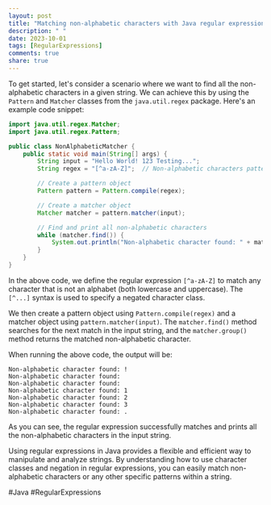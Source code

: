 ```yaml
---
layout: post
title: "Matching non-alphabetic characters with Java regular expressions"
description: " "
date: 2023-10-01
tags: [RegularExpressions]
comments: true
share: true
---
```


To get started, let's consider a scenario where we want to find all the non-alphabetic characters in a given string. We can achieve this by using the `Pattern` and `Matcher` classes from the `java.util.regex` package. Here's an example code snippet:

```java
import java.util.regex.Matcher;
import java.util.regex.Pattern;

public class NonAlphabeticMatcher {
    public static void main(String[] args) {
        String input = "Hello World! 123 Testing...";
        String regex = "[^a-zA-Z]";  // Non-alphabetic characters pattern

        // Create a pattern object
        Pattern pattern = Pattern.compile(regex);

        // Create a matcher object
        Matcher matcher = pattern.matcher(input);

        // Find and print all non-alphabetic characters
        while (matcher.find()) {
            System.out.println("Non-alphabetic character found: " + matcher.group());
        }
    }
}
```

In the above code, we define the regular expression `[^a-zA-Z]` to match any character that is not an alphabet (both lowercase and uppercase). The `[^...]` syntax is used to specify a negated character class.

We then create a pattern object using `Pattern.compile(regex)` and a matcher object using `pattern.matcher(input)`. The `matcher.find()` method searches for the next match in the input string, and the `matcher.group()` method returns the matched non-alphabetic character.

When running the above code, the output will be:

```
Non-alphabetic character found: !
Non-alphabetic character found:  
Non-alphabetic character found:  
Non-alphabetic character found: 1
Non-alphabetic character found: 2
Non-alphabetic character found: 3
Non-alphabetic character found: .
```

As you can see, the regular expression successfully matches and prints all the non-alphabetic characters in the input string.

Using regular expressions in Java provides a flexible and efficient way to manipulate and analyze strings. By understanding how to use character classes and negation in regular expressions, you can easily match non-alphabetic characters or any other specific patterns within a string.

#Java #RegularExpressions